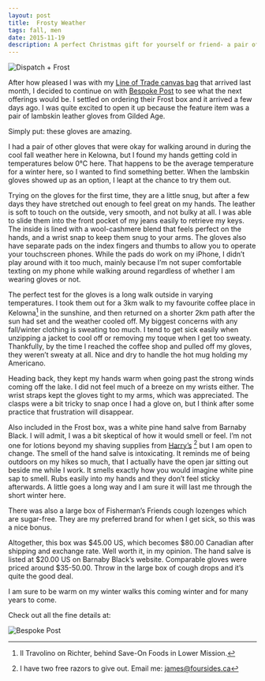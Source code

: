 ```yaml
---
layout: post
title:  Frosty Weather
tags: fall, men
date: 2015-11-19
description: A perfect Christmas gift for yourself or friend- a pair of lambskin leather gloves from BespokePost.
--- 
```


![Dispatch + Frost](http://www.foursides.ca/images/dispatchfrost.jpg)

After how pleased I was with my [Line of Trade canvas bag](https://medium.com/@four_sides/line-of-trade-briefcase-9a16af24032f#.pio27yqo8) that arrived last month, I decided to continue on with [Bespoke Post](https://bespokepost.com/r/04a5a099) to see what the next offerings would be. I settled on ordering their Frost box and it arrived a few days ago. I was quite excited to open it up because the feature item was a pair of lambskin leather gloves from Gilded Age. 

Simply put: these gloves are amazing. 

I had a pair of other gloves that were okay for walking around in during the cool fall weather here in Kelowna, but I found my hands getting cold in temperatures below 0°C here. That happens to be the average temperature for a winter here, so I wanted to find something better. When the lambskin gloves showed up as an option, I leapt at the chance to try them out. 

Trying on the gloves for the first time, they are a little snug, but after a few days they have stretched out enough to feel great on my hands. The leather is soft to touch on the outside, very smooth, and not bulky at all. I was able to slide them into the front pocket of my jeans easily to retrieve my keys. The inside is lined with a wool-cashmere blend that feels perfect on the hands, and a wrist snap to keep them snug to your arms. The gloves also have separate pads on the index fingers and thumbs to allow you to operate your touchscreen phones. While the pads do work on my iPhone, I didn’t play around with it too much, mainly because I’m not super comfortable texting on my phone while walking around regardless of whether I am wearing gloves or not. 

The perfect test for the gloves is a long walk outside in varying temperatures. I took them out for a 3km walk to my favourite coffee place in Kelowna[^1] in the sunshine, and then returned on a shorter 2km path after the sun had set and the weather cooled off. My biggest concerns with any fall/winter clothing is sweating too much. I tend to get sick easily when unzipping a jacket to cool off or removing my toque when I get too sweaty. Thankfully, by the time I reached the coffee shop and pulled off my gloves, they weren’t sweaty at all. Nice and dry to handle the hot mug holding my Americano. 

Heading back, they kept my hands warm when going past the strong winds coming off the lake. I did not feel much of a breeze on my wrists either. The wrist straps kept the gloves tight to my arms, which was appreciated. The clasps were a bit tricky to snap once I had a glove on, but I think after some practice that frustration will disappear. 

Also included in the Frost box, was a white pine hand salve from Barnaby Black. I will admit, I was a bit skeptical of how it would smell or feel. I’m not one for lotions beyond my shaving supplies from [Harry’s](http://www.harrys.com "Harry's") [^2] but I am open to change. The smell of the hand salve is intoxicating. It reminds me of being outdoors on my hikes so much, that I actually have the open jar sitting out beside me while I work. It smells exactly how you would imagine white pine sap to smell. Rubs easily into my hands and they don’t feel sticky afterwards. A little goes a long way and I am sure it will last me through the short winter here. 

There was also a large box of Fisherman’s Friends cough lozenges which are sugar-free. They are my preferred brand for when I get sick, so this was a nice bonus. 

Altogether, this box was $45.00 US, which becomes $80.00 Canadian after shipping and exchange rate. Well worth it, in my opinion. The hand salve is listed at $20.00 US on Barnaby Black’s website. Comparable gloves were priced around $35-50.00. Throw in the large box of cough drops and it’s quite the good deal. 

I am sure to be warm on my winter walks this coming winter and for many years to come. 
  
Check out all the fine details at:

![Bespoke Post](http://www.foursides.ca/images/bespokepostlogo.png)

[^1]:	Il Travolino on Richter, behind Save-On Foods in Lower Mission.

[^2]:	I have two free razors to give out. Email me: james@foursides.ca